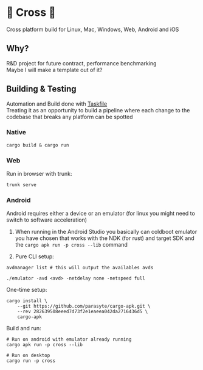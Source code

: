 # 🦀 Cross 🦀
Cross platform build for Linux, Mac, Windows, Web, Android and iOS

## Why?
R&D project for future contract, performance benchmarking  
Maybe I will make a template out of it?  

## Building & Testing  
Automation and Build done with [Taskfile](https://taskfile.dev/)  
Treating it as an opportunity to build a pipeline where each change to the codebase that breaks any platform can be spotted

### Native
```
cargo build & cargo run
```

### Web
Run in browser with trunk:  
```
trunk serve 
```

### Android
Android requires either a device or an emulator (for linux you might need to switch to software acceleration)

1. When running in the Android Studio you basically can coldboot emulator you have chosen that works with the NDK (for rust) and target SDK 
and the ```cargo apk run -p cross --lib``` command

2. Pure CLI setup:

```
avdmanager list # this will output the availables avds

./emulator -avd <avd> -netdelay none -netspeed full
```
One-time setup:
```
cargo install \
    --git https://github.com/parasyte/cargo-apk.git \
    --rev 282639508eeed7d73f2e1eaeea042da2716436d5 \
    cargo-apk
```

Build and run:
```
# Run on android with emulator already running
cargo apk run -p cross --lib

# Run on desktop
cargo run -p cross
```
